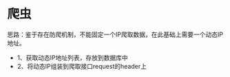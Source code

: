 # 爬虫
 思路：鉴于存在防爬机制，不能固定一个IP爬取数据，在此基础上需要一个动态IP地址。

* 1、获取动态IP地址列表，存放到数据库中
* 2、将动态IP组装到爬取接口request的header上


